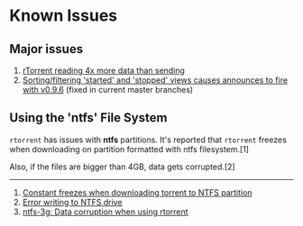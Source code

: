 # Known Issues

## Major issues

1. [rTorrent reading 4x more data than sending](https://github.com/rakshasa/rtorrent/issues/443)
2. [Sorting/filtering 'started' and 'stopped' views causes announces to fire with v0.9.6]( https://github.com/rakshasa/rtorrent/issues/449) (fixed in current master branches)

## Using the 'ntfs' File System

`rtorrent` has issues with **ntfs** partitions.
It's reported that `rtorrent` freezes when downloading on partition formatted with ntfs filesystem.[1]

Also, if the files are bigger than 4GB, data gets corrupted.[2]


***

1. [Constant freezes when downloading torrent to NTFS partition](http://askubuntu.com/questions/399775/constant-freezes-when-downloading-torrent-to-ntfs-partition)
2. [Error writing to NTFS drive](https://github.com/rakshasa/rtorrent/issues/194)
3. [ntfs-3g: Data corruption when using rtorrent](https://bugs.debian.org/cgi-bin/bugreport.cgi?bug=743734)
